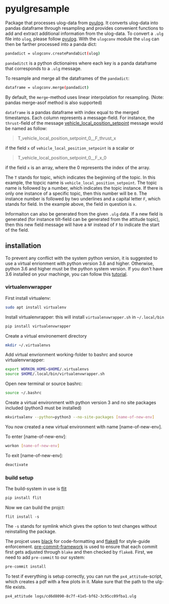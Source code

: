 # pyulgresample
Package that processes ulog-data from [pyulog](https://github.com/PX4/pyulog). It converts ulog-data into pandas dataframe through resampling and provides convenient functions to add and extract additional information from the ulog-data. 
To convert a `.ulg` file into `ulog`, please follow [pyulog](https://github.com/PX4/pyulog).
With the `ulogconv` module the `ulog` can then be farther processed into a panda dict:
```bash
pandadict = ulogconv.createPandaDict(ulog)
```
`pandaditct` is a python dictionaires where each key is a panda dataframe that corresponds to a `.ulg` message. 

To resample and merge all the dataframes of the `pandadict`:
```bash
dataframe = ulogconv.merge(pandadict)
```
By default, the  `merge`-method uses linear interpolation for resampling. 
(Note: pandas merge-asof method is also supported)

`dataframe` is a pandas dataframe with index equal to the merged timestamps. Each column represents a message-field. 
For instance, the `thrust`-field of the message [vehicle_local_position_setpoint](https://github.com/PX4/Firmware/blob/master/msg/vehicle_local_position_setpoint.msg) message would be named as follow:

> T_vehicle_local_position_setpoint_0__F_thrust_x

if the field `x` of `vehicle_local_position_setpoint` is a scalar or 

> T_vehicle_local_position_setpoint_0__F_x_0

if the field `x` is an array, where the 0 represents the index of the array. 

The `T` stands for topic, which indicates the beginning of the topic. In this example, the topcic name is 
`vehicle_local_position_setpoint`. The topic name is followed by a number, which indicates the topic instance. If there is only one instance of a specific topic, then this number will be `0`. The instance number is followed by two underlines and a capital letter `F`, which stands for field. In the example above, the field in question is `x`. 

Informaiton can also be generated from the given `.ulg` data. If a new field is generated (for instance tilt-field can be generated from the attitude topic), then this new field message will have a `NF` instead of `F` to indicate the start of the field. 

## installation
To prevent any conflict with the system python version, it is suggested to use a virtual enrionment with python version 3.6 and higher. Otherwise, python 3.6 and higher must be the python system version.
If you don't have 3.6 installed on your machinge, you can follow this [tutorial](http://ubuntuhandbook.org/index.php/2017/07/install-python-3-6-1-in-ubuntu-16-04-lts/).


### virtualenvwrapper

First install virtualenv:
```bash
sudo apt install virtualenv
```

Install virtualenvrapper: this will install `virtualenvwrapper.sh` in `~/.local/bin`
```bash
pip install virtualenvwrapper
```

Create a virtual environement directory
```bash
mkdir ~/.virtualenvs
```

Add virtual envrionment working-folder to bashrc and source virtualenvwrapper:
```bash
export WORKON_HOME=$HOME/.virtualenvs
source $HOME/.local/bin/virtualenvwrapper.sh
```

Open new terminal or source bashrc:
```bash
source ~/.bashrc
```

Create a virtual environment with python version 3 and no site packages included (python3 must be installed)
```bash
mkvirtualenv --python=python3 --no-site-packages [name-of-new-env]
```

You now created a new virtual environment with name [name-of-new-env].

To enter [name-of-new-env]:
```bash
workon [name-of-new-env]
```

To exit [name-of-new-env]:
```bash
deactivate
```

### build setup

The build-system in use is [flit](https://flit.readthedocs.io/en/latest/)
```bash
pip install flit
```

Now we can build the projct:
```
flit install -s
```
The `-s` stands for symlink which gives the option to test changes without reinstalling the package.


The projcet uses [black](https://github.com/ambv/black) for code-formatting and [flake8](https://pypi.org/project/flake8/) for style-guide enforcement. [pre-commit-framework](https://github.com/pre-commit/pre-commit) is used to ensure that each commit first gets adjusted through `blake` and then checked by `flake8`. First, we need to add `pre-commit` to our
system:
```bash
pre-commit install
```

To test if everything is setup correctly, you can run the `px4_attitude`-script, which creates a pdf with a few plots in it. Make sure that the path to the ulg-file exists. 
```bash
px4_attitude logs/cd6d8090-8c7f-41e5-bf62-3c95cc09fba1.ulg
```




